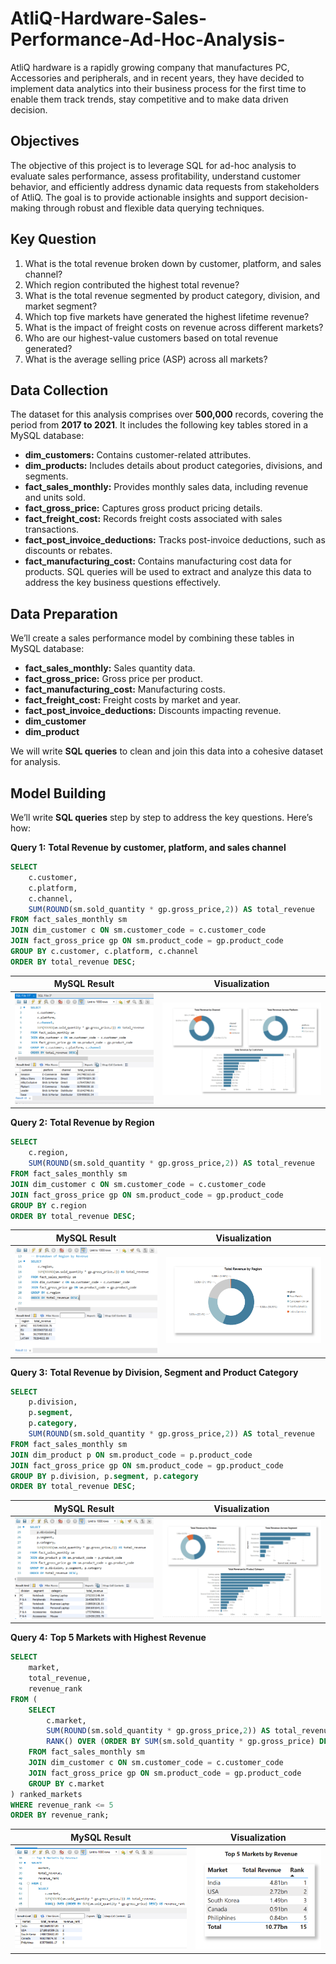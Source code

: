 # AtliQ-Hardware-Sales-Performance-Ad-Hoc-Analysis-
AtliQ hardware is a rapidly growing company that manufactures PC, Accessories and peripherals, and in recent years, they have decided to implement data analytics into their business process for the first time to enable them track trends, stay competitive and to make data driven decision.
## Objectives
The objective of this project is to leverage SQL for ad-hoc analysis to evaluate sales performance, assess profitability, understand customer behavior, and efficiently address dynamic data requests from stakeholders of AtliQ. The goal is to provide actionable insights and support decision-making through robust and flexible data querying techniques.
## Key Question
1. What is the total revenue broken down by customer, platform, and sales channel?
2. Which region contributed the highest total revenue?
3. What is the total revenue segmented by product category, division, and market segment?
4. Which top five markets have generated the highest lifetime revenue?
5. What is the impact of freight costs on revenue across different markets?
6. Who are our highest-value customers based on total revenue generated?
7. What is the average selling price (ASP) across all markets?

## Data Collection
The dataset for this analysis comprises over **500,000** records, covering the period from **2017 to 2021**. It includes the following key tables stored in a MySQL database:
- **dim_customers:** Contains customer-related attributes.
- **dim_products:** Includes details about product categories, divisions, and segments.
- **fact_sales_monthly:** Provides monthly sales data, including revenue and units sold.
- **fact_gross_price:** Captures gross product pricing details.
- **fact_freight_cost:** Records freight costs associated with sales transactions.
- **fact_post_invoice_deductions:** Tracks post-invoice deductions, such as discounts or rebates.
- **fact_manufacturing_cost:** Contains manufacturing cost data for products.
 SQL queries will be used to extract and analyze this data to address the key business questions effectively.

## Data Preparation
We’ll create a sales performance model by combining these tables in MySQL database:
- **fact_sales_monthly:** Sales quantity data.
- **fact_gross_price:** Gross price per product.
- **fact_manufacturing_cost:** Manufacturing costs.
- **fact_freight_cost:** Freight costs by market and year.
- **fact_post_invoice_deductions:** Discounts impacting revenue.
- **dim_customer** 
- **dim_product**

We will write **SQL queries** to clean and join this data into a cohesive dataset for analysis.

## Model Building
We’ll write **SQL queries** step by step to address the key questions. Here’s how:

**Query 1:** **Total Revenue by customer, platform, and sales channel**

```sql
SELECT 
    c.customer,
    c.platform,
    c.channel,
    SUM(ROUND(sm.sold_quantity * gp.gross_price,2)) AS total_revenue
FROM fact_sales_monthly sm
JOIN dim_customer c ON sm.customer_code = c.customer_code
JOIN fact_gross_price gp ON sm.product_code = gp.product_code
GROUP BY c.customer, c.platform, c.channel
ORDER BY total_revenue DESC;
```
MySQL Result                          |                Visualization
:------------------------------------:|:-----------------------------------:
![](customer_platform.PNG)            |      ![](new_customer_platform.PNG)


**Query 2:** **Total Revenue by Region**

```sql
SELECT 
    c.region,
    SUM(ROUND(sm.sold_quantity * gp.gross_price,2)) AS total_revenue
FROM fact_sales_monthly sm
JOIN dim_customer c ON sm.customer_code = c.customer_code
JOIN fact_gross_price gp ON sm.product_code = gp.product_code
GROUP BY c.region
ORDER BY total_revenue DESC;

```
MySQL Result                          |                Visualization
:------------------------------------:|:-----------------------------------:
![](region.PNG)            |      ![](new_region.PNG)

**Query 3:** **Total Revenue by Division, Segment and Product Category**

```sql
SELECT 
    p.division,
    p.segment,
    p.category,
    SUM(ROUND(sm.sold_quantity * gp.gross_price,2)) AS total_revenue
FROM fact_sales_monthly sm
JOIN dim_product p ON sm.product_code = p.product_code
JOIN fact_gross_price gp ON sm.product_code = gp.product_code
GROUP BY p.division, p.segment, p.category
ORDER BY total_revenue DESC;

```
MySQL Result                          |                Visualization
:------------------------------------:|:-----------------------------------:
![](division_segment.PNG)            |      ![](new_division_segment.PNG)

**Query 4:** **Top 5 Markets with Highest Revenue**

```sql
SELECT 
	market,
    total_revenue,
    revenue_rank
FROM (
    SELECT 
		c.market,
        SUM(ROUND(sm.sold_quantity * gp.gross_price,2)) AS total_revenue,
        RANK() OVER (ORDER BY SUM(sm.sold_quantity * gp.gross_price) DESC) AS revenue_rank
    FROM fact_sales_monthly sm
    JOIN dim_customer c ON sm.customer_code = c.customer_code
    JOIN fact_gross_price gp ON sm.product_code = gp.product_code
    GROUP BY c.market
) ranked_markets
WHERE revenue_rank <= 5
ORDER BY revenue_rank;

```
MySQL Result                          |                Visualization
:------------------------------------:|:-----------------------------------:
![](top_five_market.PNG)            |      ![](new_top_five_market.PNG)




